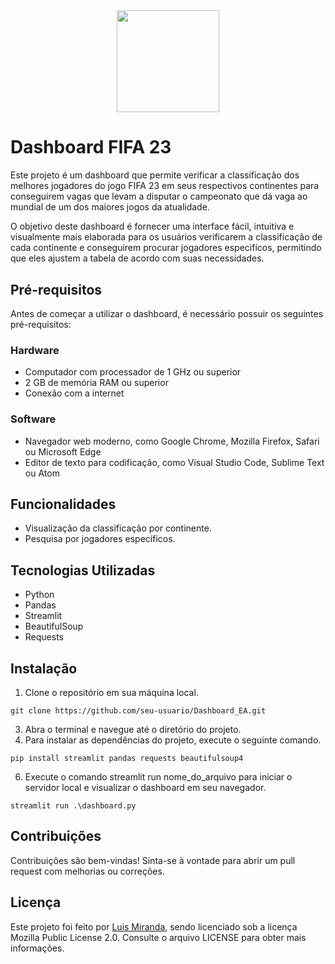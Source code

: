 <div align="center">
    <img src= "https://www.fifplay.com/img/public/fifa-23-logo-white.png" style="width:17vw"/> 
</div>

# Dashboard FIFA 23

Este projeto é um dashboard que permite verificar a classificação dos melhores jogadores do jogo FIFA 23 em seus respectivos continentes para conseguirem vagas que levam a disputar o campeonato que dá vaga ao mundial de um dos maiores jogos da atualidade.

O objetivo deste dashboard é fornecer uma interface fácil, intuitiva e visualmente mais elaborada para os usuários verificarem a classificação de cada continente e conseguirem procurar jogadores especifícos, permitindo que eles ajustem a tabela de acordo com suas necessidades.

## Pré-requisitos

Antes de começar a utilizar o dashboard, é necessário possuir os seguintes pré-requisitos:
### Hardware

- Computador com processador de 1 GHz ou superior
- 2 GB de memória RAM ou superior
- Conexão com a internet

### Software

 - Navegador web moderno, como Google Chrome, Mozilla Firefox, Safari ou Microsoft Edge
 - Editor de texto para codificação, como Visual Studio Code, Sublime Text ou Atom

## Funcionalidades
- Visualização da classificação por continente.
- Pesquisa por jogadores específicos.

## Tecnologias Utilizadas
- Python
- Pandas
- Streamlit
- BeautifulSoup
- Requests

## Instalação

1. Clone o repositório em sua máquina local.
```
git clone https://github.com/seu-usuario/Dashboard_EA.git
```
3. Abra o terminal e navegue até o diretório do projeto.
4. Para instalar as dependências do projeto, execute o seguinte comando.
```
pip install streamlit pandas requests beautifulsoup4
```
6. Execute o comando streamlit run nome_do_arquivo para iniciar o servidor local e visualizar o dashboard em seu navegador.
```
streamlit run .\dashboard.py
```

## Contribuições

Contribuições são bem-vindas! Sinta-se à vontade para abrir um pull request com melhorias ou correções.

## Licença

Este projeto foi feito por [Luis Miranda](https://github.com/LuisMiranda10), sendo licenciado sob a licença Mozilla Public License 2.0. Consulte o arquivo LICENSE para obter mais informações.
